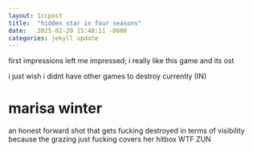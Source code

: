 ```yaml
---
layout: 1ccpost
title:  "hidden star in four seasons"
date:   2025-02-20 15:48:11 -0800
categories: jekyll update 
---
```

first impressions left me impressed; i really like this game and its ost

i just wish i didnt have other games to destroy currently (IN)

# marisa winter <a name="marisaWinter"></a>
an honest forward shot that gets fucking destroyed in terms of visibility because the grazing just fucking covers her hitbox WTF ZUN

   
